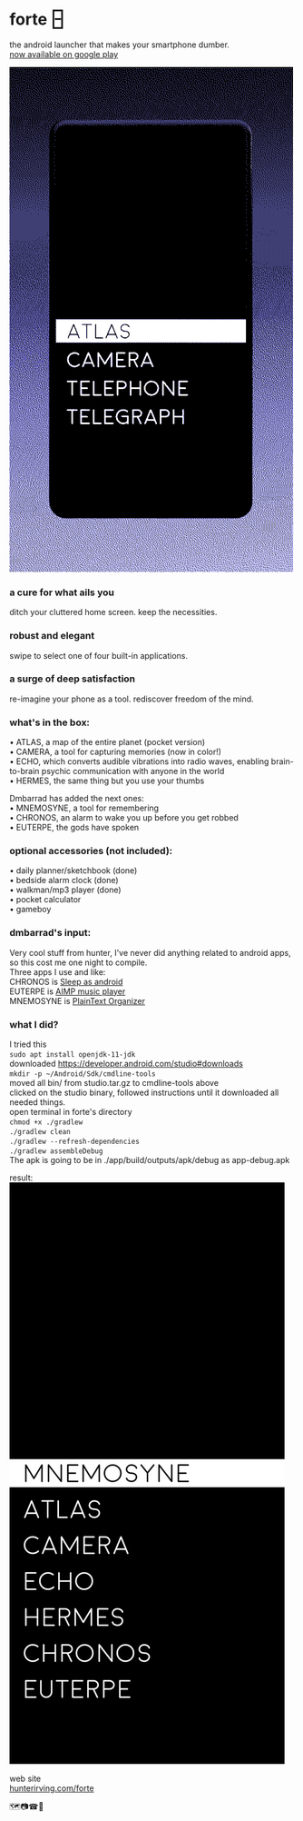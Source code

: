 # forte 🁣
the android launcher that makes your smartphone dumber.  
[now available on google play](https://play.google.com/store/apps/details?id=hunterirving.forte)
  
![](forte.gif)

### a cure for what ails you
ditch your cluttered home screen. keep the necessities.

### robust and elegant
swipe to select one of four built-in applications.

### a surge of deep satisfaction
re-imagine your phone as a tool. rediscover freedom of the mind.

### what's in the box:
• ATLAS, a map of the entire planet (pocket version)  
• CAMERA, a tool for capturing memories (now in color!)  
• ECHO, which converts audible vibrations into radio waves, enabling brain-to-brain psychic communication with anyone in the world  
• HERMES, the same thing but you use your thumbs  

Dmbarrad has added the next ones:  
• MNEMOSYNE, a tool for remembering  
• CHRONOS, an alarm to wake you up before you get robbed  
• EUTERPE, the gods have spoken

### optional accessories (not included):
• daily planner/sketchbook  (done)  
• bedside alarm clock  (done)  
• walkman/mp3 player  (done)  
• pocket calculator    
• gameboy  


### dmbarrad's input: 
Very cool stuff from hunter, I've never did anything related to android apps, so this cost me one night to compile.   
Three apps I use and like:   
CHRONOS is [Sleep as android](https://play.google.com/store/apps/details?id=com.urbandroid.sleep)  
EUTERPE is [AIMP music player](https://play.google.com/store/apps/details?id=com.aimp.player)  
MNEMOSYNE is [PlainText Organizer](https://f-droid.org/packages/de.ferreum.pto/)  

### what I did?
I tried this  
`sudo apt install openjdk-11-jdk`  
downloaded https://developer.android.com/studio#downloads   
`mkdir -p ~/Android/Sdk/cmdline-tools`  
moved all bin/ from studio.tar.gz to cmdline-tools above  
clicked on the studio binary, followed instructions until it downloaded all needed things.  
open terminal in forte's directory  
`chmod +x ./gradlew`  
`./gradlew clean`  
`./gradlew --refresh-dependencies`  
`./gradlew assembleDebug`  
The apk is going to be in ./app/build/outputs/apk/debug as app-debug.apk  

result:
![](screenshot_forte.jpg)

web site  
[hunterirving.com/forte](http://www.hunterirving.com/forte)

🗺️📷☎📃

